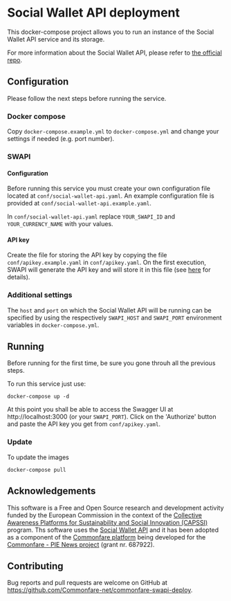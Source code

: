 # Social Wallet API deployment
This docker-compose project allows you to run an instance of the Social Wallet API service and its storage.  

For more information about the Social Wallet API, please refer to [the official repo](https://github.com/Commonfare-net/social-wallet-api).

## Configuration

Please follow the next steps before running the service.

### Docker compose
Copy `docker-compose.example.yml` to `docker-compose.yml` and change your settings if needed (e.g. port number).

### SWAPI
#### Configuration
Before running this service you must create your own configuration file located at
`conf/social-wallet-api.yaml`. An example configuration file is provided at `conf/social-wallet-api.example.yaml`.

In `conf/social-wallet-api.yaml` replace `YOUR_SWAPI_ID` and `YOUR_CURRENCY_NAME` with your values.

#### API key
Create the file for storing the API key by copying the file `conf/apikey.example.yaml` in `conf/apikey.yaml`.
On the first execution, SWAPI will generate the API key and will store it in this file (see [here](https://github.com/Commonfare-net/social-wallet-api/blob/master/APIKEY.md) for details).

### Additional settings
The `host` and `port` on which the Social Wallet API will be running can be specified by using the respectively `SWAPI_HOST` and `SWAPI_PORT` environment variables in `docker-compose.yml`.

## Running
Before running for the first time, be sure you gone throuh all the previous steps.

To run this service just use:  
```
docker-compose up -d
```

At this point you shall be able to access the Swagger UI at http://localhost:3000 (or your `SWAPI_PORT`). Click on the 'Authorize' button and paste the API key you get from `conf/apikey.yaml`.

### Update
To update the images
```
docker-compose pull
```

## Acknowledgements

This software is a Free and Open Source research and development activity funded by the European Commission in the context of the [Collective Awareness Platforms for Sustainability and Social Innovation (CAPSSI)](https://ec.europa.eu/digital-single-market/en/collective-awareness) program. Ths software uses the [Social Wallet API](https://github.com/Commonfare-net/social-wallet-api) and it has been adopted as a component of the [Commonfare platform](https://commonfare.net) being developed for
the [Commonfare - PIE News project](https://pieproject.eu) (grant nr. 687922).

## Contributing

Bug reports and pull requests are welcome on GitHub at https://github.com/Commonfare-net/commonfare-swapi-deploy.
